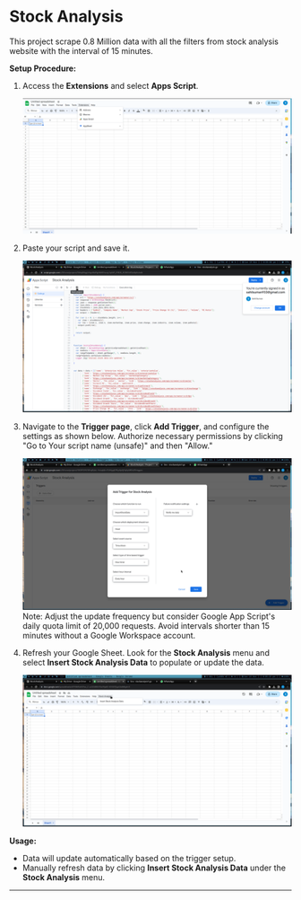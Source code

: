 # Stock Analysis

This project scrape 0.8 Million data with all the filters from stock analysis website with the interval of 15 minutes.

**Setup Procedure:**

1. Access the **Extensions** and select **Apps Script**.

   ![App Script](screenshots/1.png)

2. Paste your script and save it.

   ![Script](screenshots/2.png)

3. Navigate to the **Trigger page**, click **Add Trigger**, and configure the settings as shown below. Authorize
   necessary permissions by clicking "Go to Your script name (unsafe)" and then "Allow."

   ![Add Trigger](screenshots/3.png)    
   Note: Adjust the update frequency but consider Google App Script's daily quota limit of 20,000 requests. Avoid
   intervals shorter than 15 minutes without a Google Workspace account.

4. Refresh your Google Sheet. Look for the **Stock Analysis** menu and select **Insert Stock Analysis Data** to populate
   or update the data.

   ![Google Sheet](screenshots/4.png)

**Usage:**

- Data will update automatically based on the trigger setup.
- Manually refresh data by clicking **Insert Stock Analysis Data** under the **Stock Analysis** menu.

---